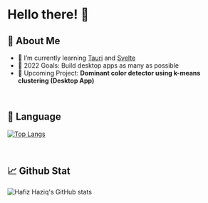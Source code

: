 
# **Hello there!** 👋

## 🤗 **About Me**
- 🌱 I’m currently learning <a href="https://tauri.studio/en/">Tauri</a> and <a href="https://svelte.dev/">Svelte</a>
- 🥅 2022 Goals: Build desktop apps as many as possible 
- 🐙 Upcoming Project: **Dominant color detector using k-means clustering (Desktop App)**

<br>

## 💼 **Language** 
[![Top Langs](https://github-readme-stats.vercel.app/api/top-langs/?username=hafizhaziq307&layout=compact&theme=midnight-purple)](https://github.com/hafizhaziq307/github-readme-stats)

<br>

## 📈 **Github Stat** 
![Hafiz Haziq's GitHub stats](https://github-readme-stats.vercel.app/api?username=hafizhaziq307&count_private=true&show_icons=true&theme=midnight-purple&hide=issues,contribs,prs)

